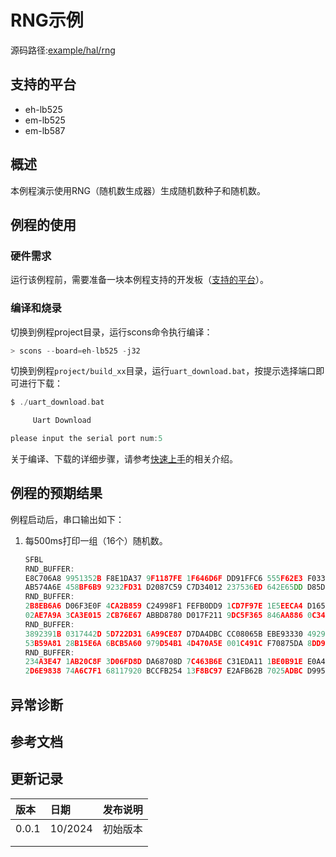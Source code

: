 # RNG示例
源码路径:[example/hal/rng](https://github.com/OpenSiFli/SiFli-SDK/tree/main/example/hal/rng)
## 支持的平台
<!-- 支持哪些板子和芯片平台 -->
+ eh-lb525
+ em-lb525
+ em-lb587
## 概述
<!-- 例程简介 -->
本例程演示使用RNG（随机数生成器）生成随机数种子和随机数。

## 例程的使用
<!-- 说明如何使用例程，比如连接哪些硬件管脚观察波形，编译和烧写可以引用相关文档。
对于rt_device的例程，还需要把本例程用到的配置开关列出来，比如PWM例程用到了PWM1，需要在onchip菜单里使能PWM1 -->

### 硬件需求
运行该例程前，需要准备一块本例程支持的开发板（[支持的平台](/sdk/get-started-gcc)）。

<!-- ### menuconfig配置 -->
 
### 编译和烧录
切换到例程project目录，运行scons命令执行编译：
```c
> scons --board=eh-lb525 -j32
```
切换到例程`project/build_xx`目录，运行`uart_download.bat`，按提示选择端口即可进行下载：
```c
$ ./uart_download.bat

     Uart Download

please input the serial port num:5
```
关于编译、下载的详细步骤，请参考[快速上手](/sdk/get-started-gcc)的相关介绍。

## 例程的预期结果
<!-- 说明例程运行结果，比如哪几个灯会亮，会打印哪些log，以便用户判断例程是否正常运行，运行结果可以结合代码分步骤说明 -->
例程启动后，串口输出如下：
1. 每500ms打印一组（16个）随机数。  
    ```c
    SFBL
    RND_BUFFER:
    E8C706A8 9951352B F8E1DA37 9F1187FE 1F646D6F DD91FFC6 555F62E3 F0331F25 
    AB574A6E 458BF6B9 9232FD31 D2087C59 C7D34012 237536ED 642E65DD D85D20F7 
    RND_BUFFER:
    2B8EB6A6 D06F3E0F 4CA2B859 C24998F1 FEFB0DD9 1CD7F97E 1E5EECA4 D165FE0C 
    02AE7A9A 3CA3E015 2CB76E67 ABBD8780 D017F211 9DC5F365 846AA886 0C348503 
    RND_BUFFER:
    3892391B 0317442D 5D722D31 6A99CE87 D7DA4DBC CC08065B EBE93330 4929224A 
    53B59A81 28B15E6A 6BCB5A60 979D54B1 4D470A5E 001C491C F70875DA 8DD9FD34 
    RND_BUFFER:
    234A3E47 1AB20C8F 3D06FD8D DA68708D 7C463B6E C31EDA11 1BE0B91E E0A46D41 
    2D6E9838 74A6C7F1 68117920 BCCFB254 13F8BC97 E2AFB62B 7025ADBC D995DC5E 
    ```

## 异常诊断


## 参考文档
<!-- 对于rt_device的示例，rt-thread官网文档提供的较详细说明，可以在这里添加网页链接，例如，参考RT-Thread的[RTC文档](https://www.rt-thread.org/document/site/#/rt-thread-version/rt-thread-standard/programming-manual/device/rtc/rtc) -->

## 更新记录
|版本 |日期   |发布说明 |
|:---|:---|:---|
|0.0.1 |10/2024 |初始版本 |
| | | |
| | | |


